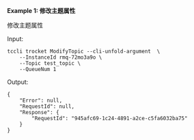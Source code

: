 **Example 1: 修改主题属性**

修改主题属性

Input: 

```
tccli trocket ModifyTopic --cli-unfold-argument  \
    --InstanceId rmq-72mo3a9o \
    --Topic test_topic \
    --QueueNum 1
```

Output: 
```
{
    "Error": null,
    "RequestId": null,
    "Response": {
        "RequestId": "945afc69-1c24-4891-a2ce-c5fa6032ba75"
    }
}
```

